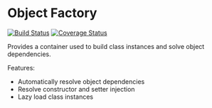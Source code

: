 # Object Factory

[![Build Status](https://travis-ci.org/acfatah/object-factory.svg?branch=master)](https://travis-ci.org/acfatah/object-factory)
[![Coverage Status](https://coveralls.io/repos/github/acfatah/object-factory/badge.svg?branch=master)](https://coveralls.io/github/acfatah/object-factory?branch=master)

Provides a container used to build class instances and solve object dependencies.

Features:

* Automatically resolve object dependencies
* Resolve constructor and setter injection
* Lazy load class instances
